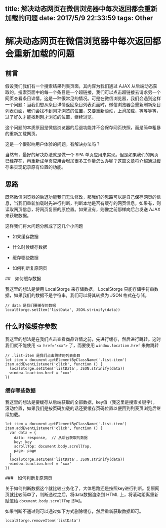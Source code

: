title: 解决动态网页在微信浏览器中每次返回都会重新加载的问题
date: 2017/5/9 22:33:59
tags: Other
---

# 解决动态网页在微信浏览器中每次返回都会重新加载的问题

## 前言

假设我们我们有一个搜索结果列表页面，其内容为我们通过 AJAX 从后端动态获取的。搜索页面中的每一个条目是一个超链接，我们可以点击超链接去请求另一个网页查看条目详情。这是一种很常见的情况。可是在微信浏览器，我们会遇到这样一个问题：当我们想从条目详情返回条目列表页面时，微信浏览器会重新刷新条目列表页面，我们会找不到刚才浏览的位置，又要重新滚动，上滑加载，等等等等，过了好久才能找到刚才浏览的位置，继续浏览。

这个问题的本质原因是微信浏览器的后退功能并不会保存网页快照，而是简单粗暴的重新加载网页。

这是一个很影响用户体验的问题。有解决办法吗？

当然有，最好的解决办法就是做一个 SPA 单页应用来实现。但是如果我们的网页已经存在，再重新成单页应用会增加很多工作量怎么办呢？这篇文章将介绍通过缓存来实现记录原有位置的功能。

## 思路

既然微信浏览器的后退功能我们无法修改，那我们的思路可以是自己保存网页的信息，当我们重新加载时先进行判断，判断本地是否有缓存的网页信息，如果有，则读取网页信息，将网页复原的原位置。如果没有，则像之前那样向后台发送 AJAX 来获取数据。

这样我们将大问题分解成了这几个小问题

- 如果缓存数据

- 什么时候缓存数据

- 缓存哪些数据

- 如何判断复原网页

##　如何缓存数据

我这里的想法是使用 LocalStorge 来存储数据。 LocalStorge 只能存储字符串数据，如果我们的数据不是字符串，我们可以将其转换为 JSON 格式在存储。

```
// data 是我们要缓存的数据
localStorge.setItem('listData', JSON.strinify(data))
```

## 什么时候缓存参数

我这里的想法是在我们点击查看商品详情之前，先进行缓存，然后进行跳转。这时我们就不能使用 `<a href="xxx">` 了，而要使用 `window.location.href` 来做跳转


```
// .list-item 是我们点击跳转的列表条目
let item = document.getElementByClassName('.list-item')
item.addEventListener('click', function () {
  localStorge.setItem('listData', JSON.strinify(data))
  window.loaction.href = 'xxx'
})
```

### 缓存哪些数据

我这里的想法是要缓存从后端获取的全部数据，key值（我这里是搜索关键字），滚动位置，如果我们是按页码加载的话还要缓存页码位置以便回到列表页浏览后继续加载。

```
let item = document.getElementByClassName('.list-item')
item.addEventListener('click', function () {
  var data = {
    data: response,  // 从后台获取的数据
    key: key
    scrollTop: document.body.scrollTop,
    page: page
  }
  localStorge.setItem('listData', JSON.strinify(data))
  window.loaction.href = 'xxx'
})
```

###　如何判断复原网页

关于如何判断数据这个就比较业务化了，大体思路还是按照key进行判断。复原网页就比较简单了，判断通过之后，将data数据渲染到 HTML 上，将滚动距离重新赋值给 `document.body.scrollTop` 即可。

如果判断不通过则可以通过如下方式删除缓存，然后重新获取数据即可。

```
localStorge.removeItem('listData')
```
